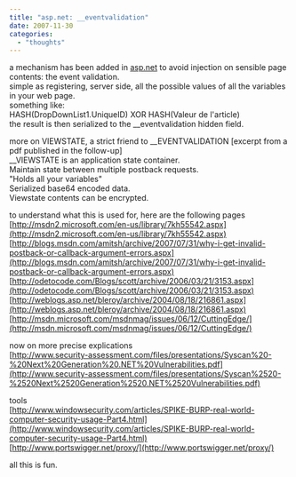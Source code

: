 ```yaml
---
title: "asp.net: __eventvalidation"
date: 2007-11-30
categories: 
  - "thoughts"
---
```


a mechanism has been added in [asp.net](http://asp.net) to avoid injection on sensible page contents: the event validation.  
simple as registering, server side, all the possible values of all the variables in your web page.  
something like:  
HASH(DropDownList1.UniqueID) XOR HASH(Valeur de l'article)  
the result is then serialized to the \_\_eventvalidation hidden field.  
  
more on VIEWSTATE, a strict friend to \_\_EVENTVALIDATION \[excerpt from a pdf published in the follow-up\]  
\_\_VIEWSTATE is an application state container.  
Maintain state between multiple postback requests.  
"Holds all your variables"  
Serialized base64 encoded data.  
Viewstate contents can be encrypted.  
  
to understand what this is used for, here are the following pages  
[http://msdn2.microsoft.com/en-us/library/7kh55542.aspx](http://msdn2.microsoft.com/en-us/library/7kh55542.aspx)  
[http://blogs.msdn.com/amitsh/archive/2007/07/31/why-i-get-invalid-postback-or-callback-argument-errors.aspx](http://blogs.msdn.com/amitsh/archive/2007/07/31/why-i-get-invalid-postback-or-callback-argument-errors.aspx)  
[http://odetocode.com/Blogs/scott/archive/2006/03/21/3153.aspx](http://odetocode.com/Blogs/scott/archive/2006/03/21/3153.aspx)  
[http://weblogs.asp.net/bleroy/archive/2004/08/18/216861.aspx](http://weblogs.asp.net/bleroy/archive/2004/08/18/216861.aspx)  
[http://msdn.microsoft.com/msdnmag/issues/06/12/CuttingEdge/](http://msdn.microsoft.com/msdnmag/issues/06/12/CuttingEdge/)  
  
now on more precise explications  
[http://www.security-assessment.com/files/presentations/Syscan%20-%20Next%20Generation%20.NET%20Vulnerabilities.pdf](http://www.security-assessment.com/files/presentations/Syscan%2520-%2520Next%2520Generation%2520.NET%2520Vulnerabilities.pdf)  
  
tools  
[http://www.windowsecurity.com/articles/SPIKE-BURP-real-world-computer-security-usage-Part4.html](http://www.windowsecurity.com/articles/SPIKE-BURP-real-world-computer-security-usage-Part4.html)  
[http://www.portswigger.net/proxy/](http://www.portswigger.net/proxy/)  
  
all this is fun.

